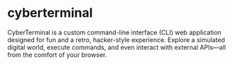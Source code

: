 # cyberterminal

CyberTerminal is a custom command-line interface (CLI) web application designed for fun and a retro, hacker-style experience. Explore a simulated digital world, execute commands, and even interact with external APIs—all from the comfort of your browser.
